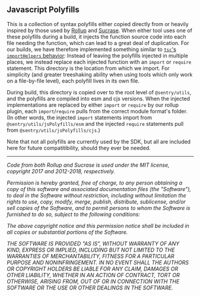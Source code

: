 ## Javascript Polyfills

This is a collection of syntax polyfills either copied directly from or heavily inspired by those used by [Rollup](https://github.com/rollup/rollup) and [Sucrase](https://github.com/alangpierce/sucrase). When either tool uses one of these polyfills during a build, it injects the function source code into each file needing the function, which can lead to a great deal of duplication. For our builds, we have therefore implemented something similar to [`tsc`'s `importHelpers` behavior](https://www.typescriptlang.org/tsconfig#importHelpers): Instead of leaving the polyfills injected in multiple places, we instead replace each injected function with an `import` or `require` statement. This directory is the location from which we import. For simplicity (and greater treeshaking ability when using tools which only work on a file-by-file level), each polyfill lives in its own file.

During build, this directory is copied over to the root level of `@sentry/utils`, and the polyfills are compiled into esm and cjs versions. When the injected implementations are replaced by either `import` or `require` by our rollup plugin, each `import`/`require` pulls from the correct module format's folder. (In other words, the injected `import` statements import from `@sentry/utils/jsPolyfills/esm` and the injected `require` statements pull from `@sentry/utils/jsPolyfills/cjs`.)

Note that not all polyfills are currently used by the SDK, but all are included here for future compatitibility, should they ever be needed.

--------

_Code from both Rollup and Sucrase is used under the MIT license, copyright 2017 and 2012-2018, respectively._

_Permission is hereby granted, free of charge, to any person obtaining a copy of this software and associated documentation files (the "Software"), to deal in the Software without restriction, including without limitation the rights to use, copy, modify, merge, publish, distribute, sublicense, and/or sell copies of the Software, and to permit persons to whom the Software is furnished to do so, subject to the following conditions:_

_The above copyright notice and this permission notice shall be included in all copies or substantial portions of the Software._

_THE SOFTWARE IS PROVIDED "AS IS", WITHOUT WARRANTY OF ANY KIND, EXPRESS OR IMPLIED, INCLUDING BUT NOT LIMITED TO THE WARRANTIES OF MERCHANTABILITY, FITNESS FOR A PARTICULAR PURPOSE AND NONINFRINGEMENT. IN NO EVENT SHALL THE AUTHORS OR COPYRIGHT HOLDERS BE LIABLE FOR ANY CLAIM, DAMAGES OR OTHER LIABILITY, WHETHER IN AN ACTION OF CONTRACT, TORT OR OTHERWISE, ARISING FROM, OUT OF OR IN CONNECTION WITH THE SOFTWARE OR THE USE OR OTHER DEALINGS IN THE SOFTWARE._

